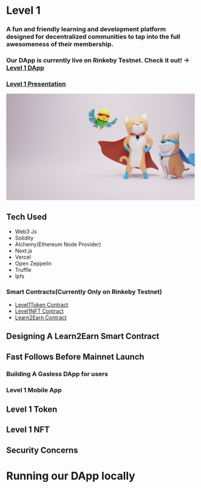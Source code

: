 # Level 1  
### A fun and friendly learning and development platform designed for decentralized communities to tap into the full awesomeness of their membership.
### Our DApp is currently live on Rinkeby Testnet. Check it out! -> [Level 1 DApp](https://level1.vercel.app/) 
### [Level 1 Presentation](https://youtu.be/labhduL_v0Y)


<p align="center">
 <img src="public/assets/images/L1_Mascots_1.png?raw=true" alt="Next js starter banner">
</p>

## Tech Used

- Web3 Js 
- Solidity 
- Alchemy(Ethereum Node Provider) 
- Next.js 
- Vercel
- Open Zeppelin
- Truffle 
- Ipfs

### Smart Contracts(Currently Only on Rinkeby Testnet)

- [Level1Token Contract](https://rinkeby.etherscan.io/address/0xea5Bd7D2aBe3c8546D70c470A65422CC322266E4)
- [Level1NFT Contract](https://rinkeby.etherscan.io/address/0x278C8D7ae2694f888894EA4817eCdB84bc5E6781)
- [Learn2Earn Contract](https://rinkeby.etherscan.io/address/0x45b3fe142ba8c4d55b1f726a24d7ea335516680c)

## Designing A Learn2Earn Smart Contract 

## Fast Follows Before Mainnet Launch

### Building A Gasless DApp for users 

### Level 1 Mobile App

## Level 1 Token 

## Level 1 NFT 

## Security Concerns 

# Running our DApp locally


